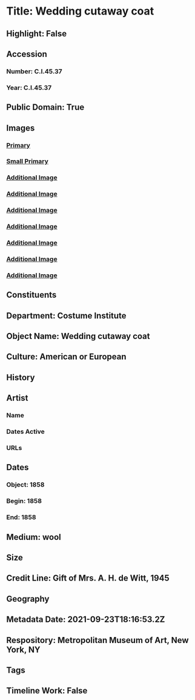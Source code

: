 # Title: Wedding cutaway coat
## Highlight: False
## Accession
### Number: C.I.45.37
### Year: C.I.45.37
## Public Domain: True
## Images
### [Primary](https://images.metmuseum.org/CRDImages/ci/original/C.I.45.37_F.jpg)
### [Small Primary](https://images.metmuseum.org/CRDImages/ci/web-large/C.I.45.37_F.jpg)
### [Additional Image](https://images.metmuseum.org/CRDImages/ci/original/C.I.45.37_B.jpg)
### [Additional Image](https://images.metmuseum.org/CRDImages/ci/original/C.I.45.37_d.jpg)
### [Additional Image](https://images.metmuseum.org/CRDImages/ci/original/CI45.37_F.jpg)
### [Additional Image](https://images.metmuseum.org/CRDImages/ci/original/CI45.37_B.jpg)
### [Additional Image](https://images.metmuseum.org/CRDImages/ci/original/CI45.37_d1.jpg)
### [Additional Image](https://images.metmuseum.org/CRDImages/ci/original/CI45.37_d2.jpg)
### [Additional Image](https://images.metmuseum.org/CRDImages/ci/original/CI45.37_d3.jpg)
## Constituents
## Department: Costume Institute
## Object Name: Wedding cutaway coat
## Culture: American or European
## History
## Artist
### Name
### Dates Active
### URLs
## Dates
### Object: 1858
### Begin: 1858
### End: 1858
## Medium: wool
## Size
## Credit Line: Gift of Mrs. A. H. de Witt, 1945
## Geography
## Metadata Date: 2021-09-23T18:16:53.2Z
## Respository: Metropolitan Museum of Art, New York, NY
## Tags
## Timeline Work: False